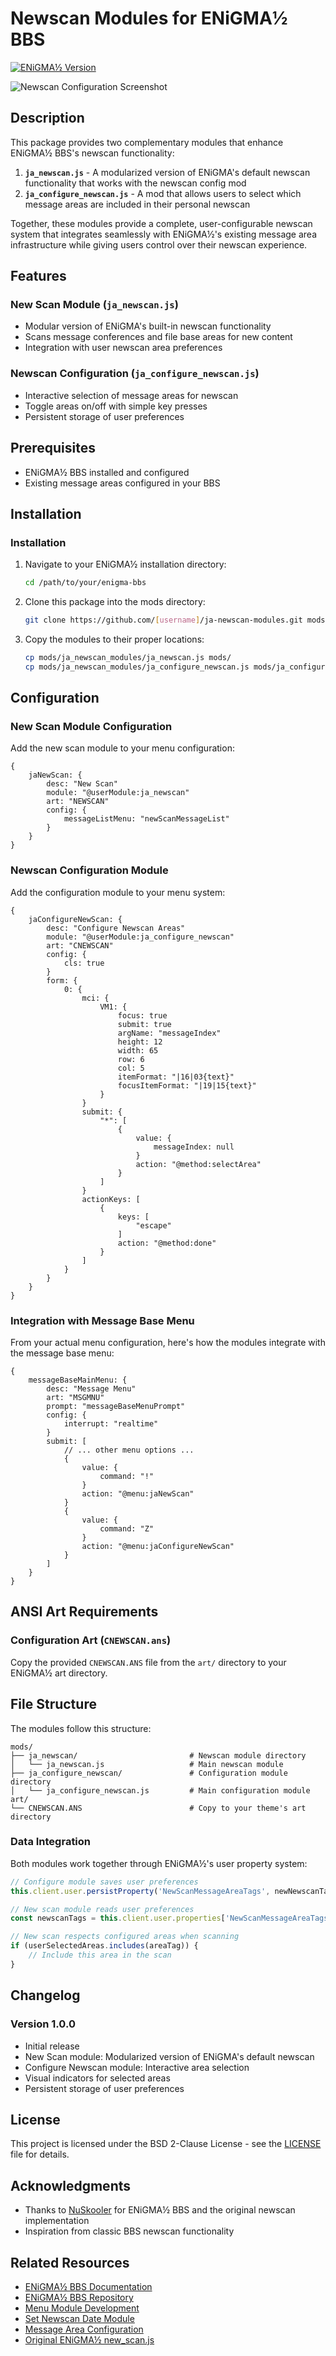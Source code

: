 # Newscan Modules for ENiGMA½ BBS

[![ENiGMA½ Version](https://img.shields.io/badge/enigma-1%2F2-brightgreen.svg)](https://github.com/NuSkooler/enigma-bbs)

![Newscan Configuration Screenshot](assets/screenshot.png)

## Description

This package provides two complementary modules that enhance ENiGMA½ BBS's newscan functionality:

1. **`ja_newscan.js`** - A modularized version of ENiGMA's default newscan functionality that works with the newscan config mod
2. **`ja_configure_newscan.js`** - A mod that allows users to select which message areas are included in their personal newscan

Together, these modules provide a complete, user-configurable newscan system that integrates seamlessly with ENiGMA½'s existing message area infrastructure while giving users control over their newscan experience.

## Features

### New Scan Module (`ja_newscan.js`)
- Modular version of ENiGMA's built-in newscan functionality
- Scans message conferences and file base areas for new content
- Integration with user newscan area preferences

### Newscan Configuration (`ja_configure_newscan.js`)
- Interactive selection of message areas for newscan
- Toggle areas on/off with simple key presses
- Persistent storage of user preferences

## Prerequisites

- ENiGMA½ BBS installed and configured
- Existing message areas configured in your BBS

## Installation

### Installation

1. Navigate to your ENiGMA½ installation directory:
   ```bash
   cd /path/to/your/enigma-bbs
   ```

2. Clone this package into the mods directory:
   ```bash
   git clone https://github.com/[username]/ja-newscan-modules.git mods/ja_newscan_modules
   ```

3. Copy the modules to their proper locations:
   ```bash
   cp mods/ja_newscan_modules/ja_newscan.js mods/
   cp mods/ja_newscan_modules/ja_configure_newscan.js mods/ja_configure_newscan/
   ```

## Configuration

### New Scan Module Configuration

Add the new scan module to your menu configuration:

```hjson
{
    jaNewScan: {
        desc: "New Scan"
        module: "@userModule:ja_newscan"
        art: "NEWSCAN"
        config: {
            messageListMenu: "newScanMessageList"
        }
    }
}
```

### Newscan Configuration Module

Add the configuration module to your menu system:

```hjson
{
    jaConfigureNewScan: {
        desc: "Configure Newscan Areas"
        module: "@userModule:ja_configure_newscan"
        art: "CNEWSCAN"
        config: {
            cls: true
        }
        form: {
            0: {
                mci: {
                    VM1: {
                        focus: true
                        submit: true
                        argName: "messageIndex"
                        height: 12
                        width: 65
                        row: 6
                        col: 5
                        itemFormat: "|16|03{text}"
                        focusItemFormat: "|19|15{text}"
                    }
                }
                submit: {
                    "*": [
                        {
                            value: {
                                messageIndex: null
                            }
                            action: "@method:selectArea"
                        }
                    ]
                }
                actionKeys: [
                    {
                        keys: [
                            "escape"
                        ]
                        action: "@method:done"
                    }
                ]
            }
        }
    }
}
```

### Integration with Message Base Menu

From your actual menu configuration, here's how the modules integrate with the message base menu:

```hjson
{
    messageBaseMainMenu: {
        desc: "Message Menu"
        art: "MSGMNU"
        prompt: "messageBaseMenuPrompt"
        config: {
            interrupt: "realtime"
        }
        submit: [
            // ... other menu options ...
            {
                value: {
                    command: "!"
                }
                action: "@menu:jaNewScan"
            }
            {
                value: {
                    command: "Z"
                }
                action: "@menu:jaConfigureNewScan"
            }
        ]
    }
}
```

## ANSI Art Requirements

### Configuration Art (`CNEWSCAN.ans`)

Copy the provided `CNEWSCAN.ANS` file from the `art/` directory to your ENiGMA½ art directory.

## File Structure

The modules follow this structure:

```
mods/
├── ja_newscan/                         # Newscan module directory
│   └── ja_newscan.js                   # Main newscan module
├── ja_configure_newscan/               # Configuration module directory
│   └── ja_configure_newscan.js         # Main configuration module
art/
└── CNEWSCAN.ANS                        # Copy to your theme's art directory
```

### Data Integration

Both modules work together through ENiGMA½'s user property system:

```javascript
// Configure module saves user preferences
this.client.user.persistProperty('NewScanMessageAreaTags', newNewscanTags, callback);

// New scan module reads user preferences
const newscanTags = this.client.user.properties['NewScanMessageAreaTags'] || '';

// New scan respects configured areas when scanning
if (userSelectedAreas.includes(areaTag)) {
    // Include this area in the scan
}
```

## Changelog

### Version 1.0.0
- Initial release
- New Scan module: Modularized version of ENiGMA's default newscan
- Configure Newscan module: Interactive area selection
- Visual indicators for selected areas
- Persistent storage of user preferences

## License

This project is licensed under the BSD 2-Clause License - see the [LICENSE](LICENSE) file for details.

## Acknowledgments

- Thanks to [NuSkooler](https://github.com/NuSkooler) for ENiGMA½ BBS and the original newscan implementation
- Inspiration from classic BBS newscan functionality

## Related Resources

- [ENiGMA½ BBS Documentation](https://nuskooler.github.io/enigma-bbs/)
- [ENiGMA½ BBS Repository](https://github.com/NuSkooler/enigma-bbs)
- [Menu Module Development](https://nuskooler.github.io/enigma-bbs/modding/menu-modules.html)
- [Set Newscan Date Module](https://nuskooler.github.io/enigma-bbs/modding/set-newscan-date.html)
- [Message Area Configuration](https://nuskooler.github.io/enigma-bbs/configuration/message-areas.html)
- [Original ENiGMA½ new_scan.js](https://github.com/NuSkooler/enigma-bbs/blob/master/core/new_scan.js)